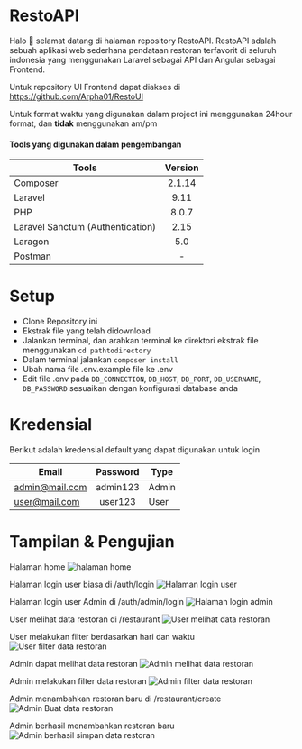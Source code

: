 # RestoAPI

Halo 👋 selamat datang di halaman repository RestoAPI. RestoAPI adalah sebuah aplikasi web sederhana pendataan restoran terfavorit di seluruh indonesia yang menggunakan Laravel sebagai API dan Angular sebagai Frontend.

Untuk repository UI Frontend dapat diakses di https://github.com/Arpha01/RestoUI

Untuk format waktu yang digunakan dalam project ini menggunakan 24hour format, dan **tidak** menggunakan am/pm

#### Tools yang digunakan dalam pengembangan

| Tools                                | Version       |
| -------------                        |:-------------:|
| Composer                             | 2.1.14        |
| Laravel                              | 9.11          |
| PHP                                  | 8.0.7         |
| Laravel Sanctum (Authentication)     | 2.15          |
| Laragon                              | 5.0           |
| Postman                              | -             | 

# Setup
- Clone Repository ini
- Ekstrak file yang telah didownload
- Jalankan terminal, dan arahkan terminal ke direktori ekstrak file menggunakan `cd pathtodirectory`
- Dalam terminal jalankan `composer install`
- Ubah nama file .env.example file ke .env
- Edit file .env pada `DB_CONNECTION`, `DB_HOST`, `DB_PORT`, `DB_USERNAME`, `DB_PASSWORD` sesuaikan dengan konfigurasi database anda

# Kredensial
Berikut adalah kredensial default yang dapat digunakan untuk login

| Email                                | Password      | Type    |
| -------------                        |:-------------:|---------|
| admin@mail.com                       | admin123      | Admin   |
| user@mail.com                        | user123       | User    |

# Tampilan & Pengujian
Halaman home 
![halaman home](https://user-images.githubusercontent.com/11209553/175824414-c06af4c0-5368-4d2a-b1ea-8d6fc88191d2.png)

Halaman login user biasa di  /auth/login
![Halaman login user](https://user-images.githubusercontent.com/11209553/175824436-6a237d7f-ccf0-4fc6-ac9a-1bb36d6fd4c0.png)
 
Halaman login user Admin di /auth/admin/login
 ![Halaman login admin](https://user-images.githubusercontent.com/11209553/175824422-d1996c75-8a05-404c-b8b9-ef5c053155d5.png)

User melihat data restoran di /restaurant
![User melihat data restoran](https://user-images.githubusercontent.com/11209553/175824443-bd87e10f-53d0-48bf-bd9a-403bb263d4fa.png)

User melakukan filter berdasarkan hari dan waktu
![User filter data restoran](https://user-images.githubusercontent.com/11209553/175824464-88e960d2-2e18-4c3d-9531-3da1b1221221.png)

Admin dapat melihat data restoran
![Admin melihat data restoran](https://user-images.githubusercontent.com/11209553/175824473-4b9c4f64-3f55-4b20-a093-6dfd9fbe59f3.png)
 
Admin melakukan filter data restoran
![Admin filter data restoran](https://user-images.githubusercontent.com/11209553/175824485-bf0fb00d-0244-4b3a-9813-d1db7d613214.png)

Admin menambahkan restoran baru di /restaurant/create
![Admin Buat data restoran](https://user-images.githubusercontent.com/11209553/175824492-c65226f5-19db-4591-81b2-fe9e102d7aa4.png)

Admin berhasil menambahkan restoran baru
![Admin berhasil simpan data restoran](https://user-images.githubusercontent.com/11209553/175824504-7d77cd82-c396-45e2-8ed9-1f0c4ac83b38.png)

